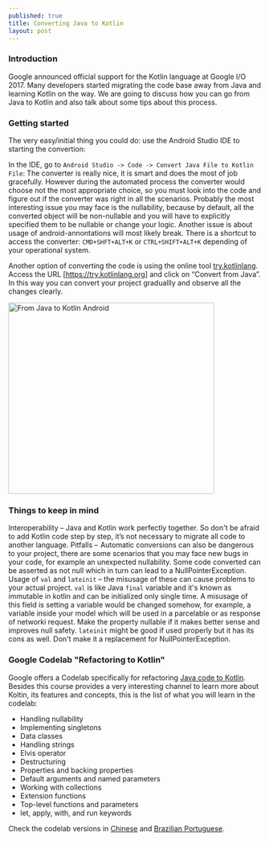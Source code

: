 ```yaml
---
published: true
title: Converting Java to Kotlin 
layout: post
---
```


### Introduction

Google announced official support for the Kotlin language at Google I/O 2017. Many developers started migrating the code base away from Java and learning Kotlin on the way. We are going to discuss how you can go from Java to Kotlin and also talk about some tips about this process.

### Getting started

The very easy/initial thing you could do: use the Android Studio IDE to starting the convertion: 

In the IDE, go to `Android Studio -> Code -> Convert Java File to Kotlin File`:
The converter is really nice, it is smart and does the most of job gracefully. However during the automated process the converter would choose not the most appropriate choice, so you must look into the code and figure out if the converter was right in all the scenarios. Probably the most interesting issue you may face is the nullability, because by default, all the converted object will be non-nullable and you will have to explicitly specified them to be nullable or change your logic. Another issue is about usage of android-annontations will most likely break. There is a shortcut to access the converter: `CMD+SHFT+ALT+K` or `CTRL+SHIFT+ALT+K` depending of your operational system.

Another option of converting the code is using the online tool [try.kotlinlang]. Access the URL [https://try.kotlinlang.org] and click on “Convert from Java”. In this way you can convert your project graduallly and observe all the changes clearly.


<img src="http://maikotrindade.github.io/public/img/javatokotlin.png" width="410" height="380" alt="From Java to Kotlin Android"/>

### Things to keep in mind

Interoperability – Java and Kotlin work perfectly together. So don't be afraid to add Kotlin code step by step, it’s not necessary to migrate all code to another language.
Pitfalls –  Automatic conversions can also be dangerous to your project, there are some scenarios that you may face new bugs in your code, for example an unexpected nullability. Some code converted can be asserted as not null which in turn can lead to a NullPointerException.
Usage of `val` and `lateinit` – the misusage of these can cause problems to your actual project. `val` is like Java `final` variable and it's known as immutable in kotlin and can be initialized only single time. A misusage of this field is setting a variable would be changed somehow, for example, a variable inside your model which will be used in a parcelable or as response of networki request. Make the property nullable if it makes better sense and improves null safety. `lateinit` might be good if used properly but it has its cons as well. Don't make it a replacement for NullPointerException.

### Google Codelab "Refactoring to Kotlin"

Google offers a Codelab specifically for refactoring [Java code to Kotlin]. Besides this course provides a very interesting channel to learn more about Koltin, its features and concepts, this is the list of what you will learn in the codelab:

* Handling nullability
* Implementing singletons
* Data classes
* Handling strings
* Elvis operator
* Destructuring
* Properties and backing properties
* Default arguments and named parameters
* Working with collections
* Extension functions
* Top-level functions and parameters
* let, apply, with, and run keywords

Check the codelab versions in [Chinese] and [Brazilian Portuguese].

[try.kotlinlang]: https://try.kotlinlang.org/
[https://try.kotlinlang.org]: https://try.kotlinlang.org/
[Codelab]: https://codelabs.developers.google.com/codelabs/java-to-kotlin/#0
[Java code to Kotlin]: https://codelabs.developers.google.com/codelabs/java-to-kotlin/#0
[Chinese]: https://codelabs.developers.google.com/codelabs/java-to-kotlin-zh/#0
[Brazilian Portuguese]: https://codelabs.developers.google.com/codelabs/java-to-kotlin-pt-br/#0
